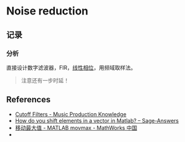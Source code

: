 # Noise reduction

## 记录

### 分析

直接设计数字滤波器，FIR，[线性相位](https://ydx-2147483647.github.io/summaries/digital-signal-processing/#线性相位)，用频域取样法。

> 注意还有一步时延！

## References

- [Cutoff Filters - Music Production Knowledge](https://musicproductionknowledge.com/knowledge/spectral-effects/cutoff-filters)
- [How do you shift elements in a vector in Matlab? – Sage-Answers](https://sage-answers.com/how-do-you-shift-elements-in-a-vector-in-matlab/)
- [移动最大值 - MATLAB movmax - MathWorks 中国](https://ww2.mathworks.cn/help/matlab/ref/movmax.html)
- 
